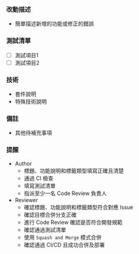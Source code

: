 ### 改動描述
- 簡單描述新增的功能或修正的錯誤

### 測試清單
- [ ] 測試項目1
- [ ] 測試項目2

### 技術
- 套件說明
- 特殊技術說明

### 備註
- 其他待補充事項

### 提醒
- Author
  - 標題、功能說明和標籤類型填寫正確且清楚
  - 通過 CI 檢查
  - 填寫測試清單
  - 指派至少一名 Code Review 負責人
- Reviewer
  - 確認標題、功能說明和標籤類型符合對應 Issue
  - 確認目標合併分支正確
  - 進行 Code Review 確認是否符合開發規範
  - 確認通過測試清單
  - 使用 `Squash and Merge` 模式合併
  - 確認通過 CI/CD 且成功合併及部署